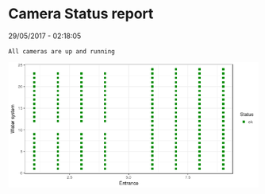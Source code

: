Camera Status report
================
29/05/2017 - 02:18:05

    All cameras are up and running

![](camreport_files/figure-markdown_github/unnamed-chunk-2-1.png)

